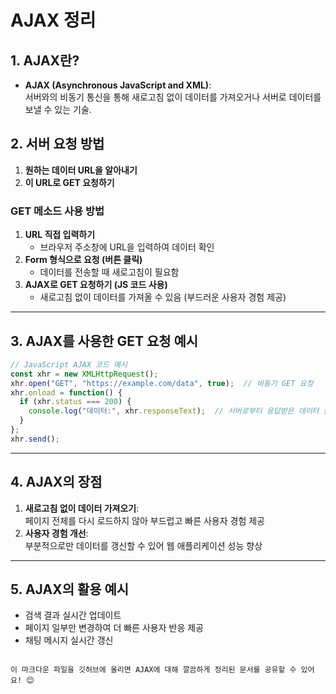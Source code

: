 
# AJAX 정리

## 1. AJAX란?
- **AJAX (Asynchronous JavaScript and XML)**:  
  서버와의 비동기 통신을 통해 새로고침 없이 데이터를 가져오거나 서버로 데이터를 보낼 수 있는 기술.



## 2. 서버 요청 방법
1. **원하는 데이터 URL을 알아내기**
2. **이 URL로 GET 요청하기**

### GET 메소드 사용 방법
1. **URL 직접 입력하기**
   - 브라우저 주소창에 URL을 입력하여 데이터 확인
2. **Form 형식으로 요청 (버튼 클릭)**
   - 데이터를 전송할 때 새로고침이 필요함
3. **AJAX로 GET 요청하기 (JS 코드 사용)**
   - 새로고침 없이 데이터를 가져올 수 있음 (부드러운 사용자 경험 제공)

---

## 3. AJAX를 사용한 GET 요청 예시
```javascript
// JavaScript AJAX 코드 예시
const xhr = new XMLHttpRequest();
xhr.open("GET", "https://example.com/data", true);  // 비동기 GET 요청
xhr.onload = function() {
  if (xhr.status === 200) {
    console.log("데이터:", xhr.responseText);  // 서버로부터 응답받은 데이터 출력
  }
};
xhr.send();
```

---

## 4. AJAX의 장점
1. **새로고침 없이 데이터 가져오기**:  
   페이지 전체를 다시 로드하지 않아 부드럽고 빠른 사용자 경험 제공
2. **사용자 경험 개선**:  
   부분적으로만 데이터를 갱신할 수 있어 웹 애플리케이션 성능 향상

---

## 5. AJAX의 활용 예시
- 검색 결과 실시간 업데이트
- 페이지 일부만 변경하여 더 빠른 사용자 반응 제공
- 채팅 메시지 실시간 갱신
```

이 마크다운 파일을 깃허브에 올리면 AJAX에 대해 깔끔하게 정리된 문서를 공유할 수 있어요! 😊

